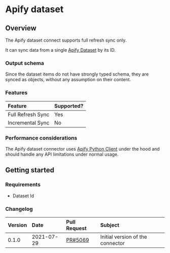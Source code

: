 # Apify dataset

## Overview


The Apify dataset connect supports full refresh sync only.

It can sync data from a single [Apify Dataset](https://docs.apify.com/storage/dataset) by its ID.

### Output schema

Since the dataset items do not have strongly typed schema, they are synced as objects, without any assumption on their content.

### Features

| Feature | Supported? |
| :--- | :--- |
| Full Refresh Sync | Yes |
| Incremental Sync | No |

### Performance considerations

The Apify dataset connector uses [Apify Python Client](https://docs.apify.com/apify-client-python) under the hood and should handle any API limitations under normal usage.

## Getting started

### Requirements

* Dataset Id

### Changelog
| Version | Date       | Pull Request | Subject |
| :------ | :--------  | :-----       | :------ |
| 0.1.0   | 2021-07-29 | [PR#5069](https://github.com/airbytehq/airbyte/pull/5069) | Initial version of the connector |